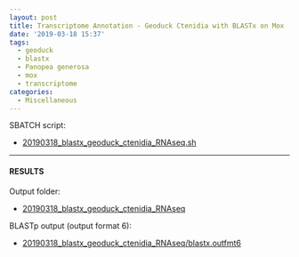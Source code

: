 ```yaml
---
layout: post
title: Transcriptome Annotation - Geoduck Ctenidia with BLASTx on Mox
date: '2019-03-18 15:37'
tags:
  - geoduck
  - blastx
  - Panopea generosa
  - mox
  - transcriptome
categories:
  - Miscellaneous
---
```




SBATCH script:

- [20190318_blastx_geoduck_ctenidia_RNAseq.sh](https://raw.githubusercontent.com/RobertsLab/sams-notebook/master/sbatch_scripts/20190318_blastx_geoduck_ctenidia_RNAseq.sh)


---

#### RESULTS

Output folder:

- [20190318_blastx_geoduck_ctenidia_RNAseq](http://gannet.fish.washington.edu/Atumefaciens/20190318_blastx_geoduck_ctenidia_RNAseq)

BLASTp output (output format 6):

- [20190318_blastx_geoduck_ctenidia_RNAseq/blastx.outfmt6](http://gannet.fish.washington.edu/Atumefaciens/20190318_blastx_geoduck_ctenidia_RNAseq/blastx.outfmt6)
